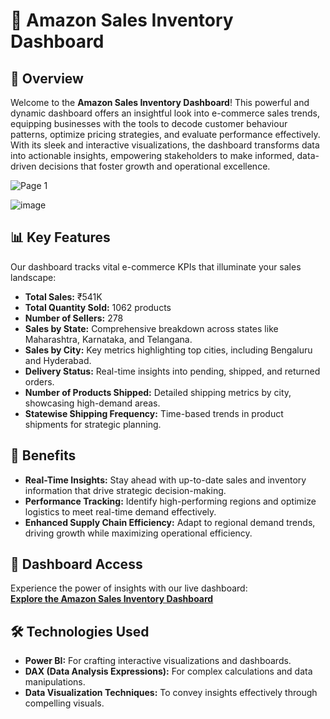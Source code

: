 # 🚀 Amazon Sales Inventory Dashboard

## 🌟 Overview

Welcome to the **Amazon Sales Inventory Dashboard**! This powerful and dynamic dashboard offers an insightful look into e-commerce sales trends, equipping businesses with the tools to decode customer behaviour patterns, optimize pricing strategies, and evaluate performance effectively. With its sleek and interactive visualizations, the dashboard transforms data into actionable insights, empowering stakeholders to make informed, data-driven decisions that foster growth and operational excellence.

<img src="https://github.com/user-attachments/assets/93b61eff-407b-45b2-acb2-32c2dd7d5b97" alt="Page 1"/>

![image](https://github.com/user-attachments/assets/c2cfe6a3-c820-455a-a041-d70b6514b0b0)



## 📊 Key Features

Our dashboard tracks vital e-commerce KPIs that illuminate your sales landscape:

- **Total Sales:** ₹541K  
- **Total Quantity Sold:** 1062 products  
- **Number of Sellers:** 278  
- **Sales by State:** Comprehensive breakdown across states like Maharashtra, Karnataka, and Telangana.  
- **Sales by City:** Key metrics highlighting top cities, including Bengaluru and Hyderabad.  
- **Delivery Status:** Real-time insights into pending, shipped, and returned orders.  
- **Number of Products Shipped:** Detailed shipping metrics by city, showcasing high-demand areas.  
- **Statewise Shipping Frequency:** Time-based trends in product shipments for strategic planning.  

## 🎯 Benefits

- **Real-Time Insights:** Stay ahead with up-to-date sales and inventory information that drive strategic decision-making.  
- **Performance Tracking:** Identify high-performing regions and optimize logistics to meet real-time demand effectively.  
- **Enhanced Supply Chain Efficiency:** Adapt to regional demand trends, driving growth while maximizing operational efficiency.  

## 🔗 Dashboard Access

Experience the power of insights with our live dashboard:  
**[Explore the Amazon Sales Inventory Dashboard](https://app.powerbi.com/view?r=eyJrIjoiMjYxMTk4NWYtYzQxMC00YjY1LTgyOGItNDk3MjhlMjBiYTk5IiwidCI6Ijk2NDY0YThhLWY4ZWQtNDBiMS05OWUyLTVmNmI1MGEyMDI1MCIsImMiOjN9)**

## 🛠️ Technologies Used

- **Power BI:** For crafting interactive visualizations and dashboards.  
- **DAX (Data Analysis Expressions):** For complex calculations and data manipulations.  
- **Data Visualization Techniques:** To convey insights effectively through compelling visuals.

